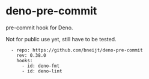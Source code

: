 # deno-pre-commit

pre-commit hook for Deno.

Not for public use yet, still have to be tested.

```
  - repo: https://github.com/bneijt/deno-pre-commit
    rev: 0.38.0
    hooks:
      - id: deno-fmt
      - id: deno-lint
```
